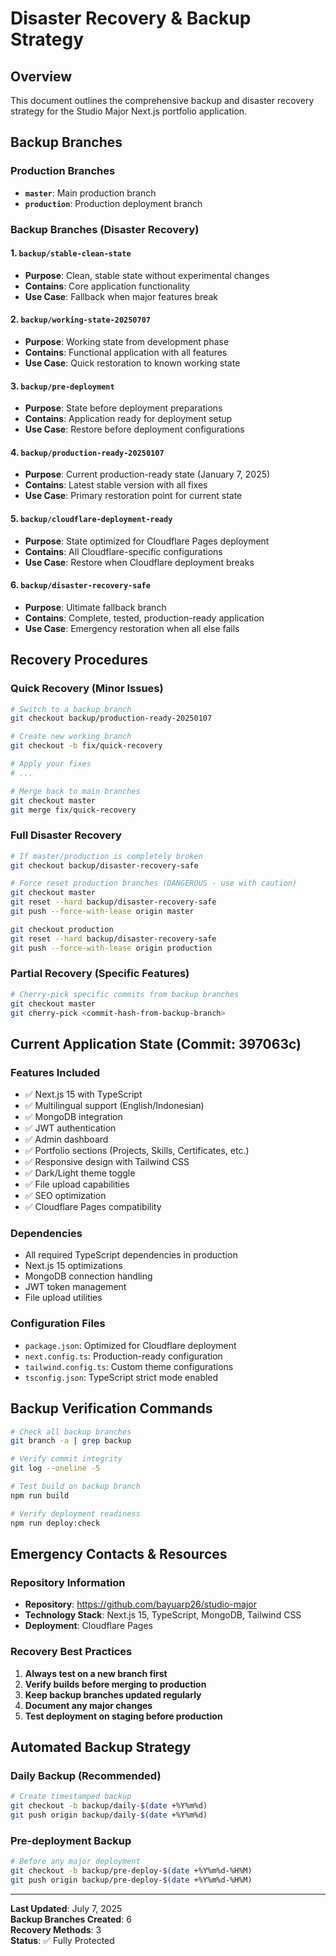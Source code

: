 # Disaster Recovery & Backup Strategy

## Overview
This document outlines the comprehensive backup and disaster recovery strategy for the Studio Major Next.js portfolio application.

## Backup Branches

### Production Branches
- **`master`**: Main production branch
- **`production`**: Production deployment branch

### Backup Branches (Disaster Recovery)

#### 1. `backup/stable-clean-state`
- **Purpose**: Clean, stable state without experimental changes
- **Contains**: Core application functionality
- **Use Case**: Fallback when major features break

#### 2. `backup/working-state-20250707`
- **Purpose**: Working state from development phase
- **Contains**: Functional application with all features
- **Use Case**: Quick restoration to known working state

#### 3. `backup/pre-deployment`
- **Purpose**: State before deployment preparations
- **Contains**: Application ready for deployment setup
- **Use Case**: Restore before deployment configurations

#### 4. `backup/production-ready-20250107`
- **Purpose**: Current production-ready state (January 7, 2025)
- **Contains**: Latest stable version with all fixes
- **Use Case**: Primary restoration point for current state

#### 5. `backup/cloudflare-deployment-ready`
- **Purpose**: State optimized for Cloudflare Pages deployment
- **Contains**: All Cloudflare-specific configurations
- **Use Case**: Restore when Cloudflare deployment breaks

#### 6. `backup/disaster-recovery-safe`
- **Purpose**: Ultimate fallback branch
- **Contains**: Complete, tested, production-ready application
- **Use Case**: Emergency restoration when all else fails

## Recovery Procedures

### Quick Recovery (Minor Issues)
```bash
# Switch to a backup branch
git checkout backup/production-ready-20250107

# Create new working branch
git checkout -b fix/quick-recovery

# Apply your fixes
# ...

# Merge back to main branches
git checkout master
git merge fix/quick-recovery
```

### Full Disaster Recovery
```bash
# If master/production is completely broken
git checkout backup/disaster-recovery-safe

# Force reset production branches (DANGEROUS - use with caution)
git checkout master
git reset --hard backup/disaster-recovery-safe
git push --force-with-lease origin master

git checkout production
git reset --hard backup/disaster-recovery-safe
git push --force-with-lease origin production
```

### Partial Recovery (Specific Features)
```bash
# Cherry-pick specific commits from backup branches
git checkout master
git cherry-pick <commit-hash-from-backup-branch>
```

## Current Application State (Commit: 397063c)

### Features Included
- ✅ Next.js 15 with TypeScript
- ✅ Multilingual support (English/Indonesian)
- ✅ MongoDB integration
- ✅ JWT authentication
- ✅ Admin dashboard
- ✅ Portfolio sections (Projects, Skills, Certificates, etc.)
- ✅ Responsive design with Tailwind CSS
- ✅ Dark/Light theme toggle
- ✅ File upload capabilities
- ✅ SEO optimization
- ✅ Cloudflare Pages compatibility

### Dependencies
- All required TypeScript dependencies in production
- Next.js 15 optimizations
- MongoDB connection handling
- JWT token management
- File upload utilities

### Configuration Files
- `package.json`: Optimized for Cloudflare deployment
- `next.config.ts`: Production-ready configuration
- `tailwind.config.ts`: Custom theme configurations
- `tsconfig.json`: TypeScript strict mode enabled

## Backup Verification Commands

```bash
# Check all backup branches
git branch -a | grep backup

# Verify commit integrity
git log --oneline -5

# Test build on backup branch
npm run build

# Verify deployment readiness
npm run deploy:check
```

## Emergency Contacts & Resources

### Repository Information
- **Repository**: https://github.com/bayuarp26/studio-major
- **Technology Stack**: Next.js 15, TypeScript, MongoDB, Tailwind CSS
- **Deployment**: Cloudflare Pages

### Recovery Best Practices
1. **Always test on a new branch first**
2. **Verify builds before merging to production**
3. **Keep backup branches updated regularly**
4. **Document any major changes**
5. **Test deployment on staging before production**

## Automated Backup Strategy

### Daily Backup (Recommended)
```bash
# Create timestamped backup
git checkout -b backup/daily-$(date +%Y%m%d)
git push origin backup/daily-$(date +%Y%m%d)
```

### Pre-deployment Backup
```bash
# Before any major deployment
git checkout -b backup/pre-deploy-$(date +%Y%m%d-%H%M)
git push origin backup/pre-deploy-$(date +%Y%m%d-%H%M)
```

---

**Last Updated**: July 7, 2025  
**Backup Branches Created**: 6  
**Recovery Methods**: 3  
**Status**: ✅ Fully Protected
